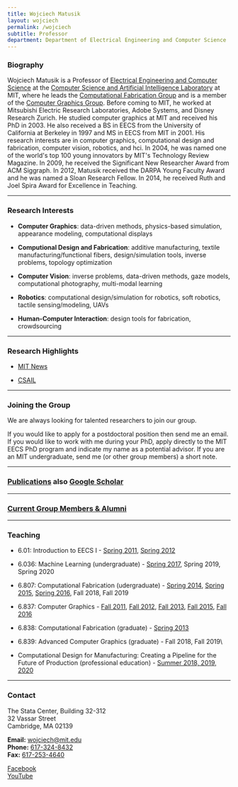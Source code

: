 ```yaml
---
title: Wojciech Matusik
layout: wojciech
permalink: /wojciech
subtitle: Professor
department: Department of Electrical Engineering and Computer Science
---
```


### Biography

Wojciech Matusik is a Professor of [Electrical Engineering and Computer Science](http://www.eecs.mit.edu/) at the [Computer Science and Artificial Intelligence Laboratory](http://www.csail.mit.edu/) at MIT, where he leads the [Computational Fabrication Group](http://cfg.mit.edu/) and is a member of the [Computer Graphics Group](http://graphics.csail.mit.edu/). Before coming to MIT, he worked at Mitsubishi Electric Research Laboratories, Adobe Systems, and Disney Research Zurich. He studied computer graphics at MIT and received his PhD in 2003. He also received a BS in EECS from the University of California at Berkeley in 1997 and MS in EECS from MIT in 2001. His research interests are in computer graphics, computational design and fabrication, computer vision, robotics, and hci. In 2004, he was named one of the world's top 100 young innovators by MIT's Technology Review Magazine. In 2009, he received the Significant New Researcher Award from ACM Siggraph. In 2012, Matusik received the DARPA Young Faculty Award and he was named a Sloan Research Fellow. In 2014, he received Ruth and Joel Spira Award for Excellence in Teaching.

<hr>

### Research Interests
 
- **Computer Graphics**: data-driven methods, physics-based simulation, appearance modeling, computational displays

- **Computional Design and Fabrication**: additive manufacturing, textile manufacturing/functional fibers, design/simulation tools, inverse problems, topology optimization

- **Computer Vision**: inverse problems, data-driven methods, gaze models, computational photography, multi-modal learning

- **Robotics**: computational design/simulation for robotics, soft robotics, tactile sensing/modeling, UAVs

- **Human-Computer Interaction**: design tools for fabrication, crowdsourcing

<hr>

### Research Highlights

- [MIT News]()

- [CSAIL]()

<hr>

### Joining the Group

We are always looking for talented researchers to join our group.

If you would like to apply for a postdoctoral position then send me an email.
If you would like to work with me during your PhD, apply directly to the MIT EECS PhD program and indicate my name as a potential advisor.
If you are an MIT undergraduate, send me (or other group members) a short note.

<hr>

### [Publications]() also [Google Scholar]()

<hr>

### [Current Group Members & Alumni]()

<hr>

### Teaching

- 6.01: Introduction to EECS I - [Spring 2011](http://mit.edu/6.01/mercurial/spring11/www/index.html), [Spring 2012](http://mit.edu/6.01/mercurial/spring12/www/index.html)

- 6.036: Machine Learning (undergraduate) - [Spring 2017](http://courses.csail.mit.edu/6.036/), Spring 2019, Spring 2020

- 6.807: Computational Fabrication (udergraduate) - [Spring 2014](http://stellar.mit.edu/S/course/6/sp14/6.S079/index.html), [Spring 2015](http://stellar.mit.edu/S/course/6/sp15/6.S079/index.html), [Spring 2016](http://stellar.mit.edu/S/course/6/sp16/6.807/index.html), Fall 2018, Fall 2019

- 6.837: Computer Graphics - [Fall 2011](http://stellar.mit.edu/S/course/6/fa11/6.837/index.html), [Fall 2012](http://stellar.mit.edu/S/course/6/fa12/6.837/index.html), [Fall 2013](http://stellar.mit.edu/S/course/6/fa13/6.837/index.html), [Fall 2015](http://stellar.mit.edu/S/course/6/fa15/6.837/index.html), [Fall 2016](http://stellar.mit.edu/S/course/6/fa16/6.837/index.html)

- 6.838: Computational Fabrication (graduate) - [Spring 2013](http://stellar.mit.edu/S/course/6/sp13/6.838/index.html)

- 6.839: Advanced Computer Graphics (graduate) - Fall 2018, Fall 2019\

- Computational Design for Manufacturing: Creating a Pipeline for the Future of Production (professional education) - [Summer 2018, 2019, 2020](https://professional.mit.edu/programs/short-programs/computational-design-manufacturing)

<hr>

### Contact

The Stata Center, Building 32-312<br>
32 Vassar Street<br>
Cambridge, MA 02139

 
**Email:** [wojciech@mit.edu](mailto:wojciech@mit.edu)<br>
**Phone:** [617-324-8432](tel:+16173248432)<br>
**Fax:** [617-253-4640](fax:+1617-253-4640)
 
[Facebook](https://www.facebook.com/compFabMIT/)<br> 
[YouTube](https://www.youtube.com/channel/UCr4LhPjUd9Bc67i9_wYTYNg)
